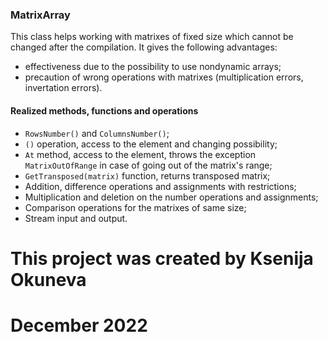 ### MatrixArray

This class helps working with matrixes of fixed size which cannot be changed after the compilation.
It gives the following advantages:
 - effectiveness due to the possibility to use nondynamic arrays;
 - precaution of wrong operations with matrixes (multiplication errors, invertation errors).

#### Realized methods, functions and operations

* `RowsNumber()` and `ColumnsNumber()`;
* `()` operation, access to the element and changing possibility;
* `At` method, access to the element, throws the exception `MatrixOutOfRange` in case of going out of the matrix's range;
* `GetTransposed(matrix)` function, returns transposed matrix;
* Addition, difference operations and assignments with restrictions;
* Multiplication and deletion on the number operations and assignments;
* Comparison operations for the matrixes of same size;
* Stream input and output. 


# This project was created by Ksenija Okuneva 
# December 2022
